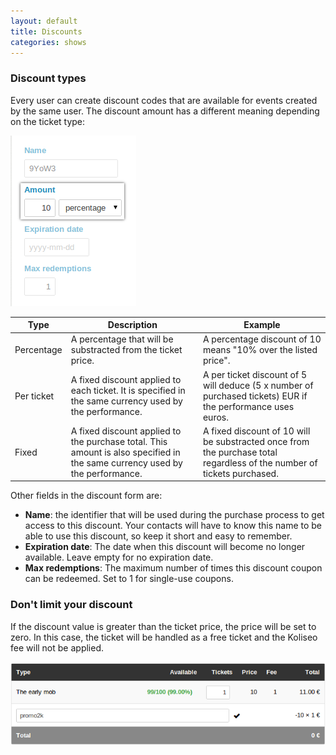 ```yaml
---
layout: default
title: Discounts
categories: shows
---
```


<h3>Discount types</h3>

Every user can create discount codes that are available for events created by the same user. The discount amount has a different meaning depending on the ticket type:

<p><img src="/img/discount-form.png" class="help-img"></p>

<table>
	<thead>
		<tr><th>Type</th><th>Description</th><th>Example</th></tr>
	</thead>
	<tbody>
		<tr><td>Percentage</td><td>A percentage that will be substracted from the ticket price.</td><td>A percentage discount of 10 means "10% over the listed price".</td></tr>
		<tr><td>Per ticket</td><td>A fixed discount applied to each ticket. It is specified in the same currency used by the performance.</td><td>A per ticket discount of 5 will deduce (5 x number of purchased tickets) EUR if the performance uses euros.</td></tr>
		<tr><td>Fixed</td><td>A fixed discount applied to the purchase total. This amount is also specified in the same currency used by the performance.</td><td> A fixed discount of 10 will be substracted once from the purchase total regardless of the number of tickets purchased.</td></tr>
	</tbody>
</table>

<p>Other fields in the discount form are:</p>

* **Name**: the identifier that will be used during the purchase process to get access to this discount. Your contacts will have to know this name to be able to use this discount, so keep it short and easy to remember.
* **Expiration date**: The date when this discount will become no longer available. Leave empty for no expiration date.
* **Max redemptions**: The maximum number of times this discount coupon can be redeemed. Set to 1 for single-use coupons.

<h3>Don't limit your discount</h3>

<p>If the discount value is greater than the ticket price, the price will be set to zero. In this case, the ticket will be handled as a free ticket and the Koliseo fee will not be applied.</p>

<p><img src="/img/discount-applied.png" class="help-img"></p>
